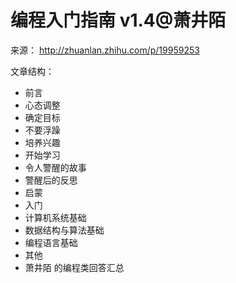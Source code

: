 # 编程入门指南 v1.4@萧井陌

来源： http://zhuanlan.zhihu.com/p/19959253


文章结构：  

- 前言
- 心态调整
-  确定目标
-  不要浮躁
-  培养兴趣
- 开始学习
-  令人警醒的故事
-  警醒后的反思
-  启蒙
-  入门
-    计算机系统基础
-    数据结构与算法基础
-    编程语言基础
-    其他
- 萧井陌 的编程类回答汇总